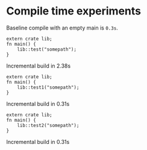 # Compile time experiments


Baseline compile with an empty main is `0.3s`.

```
extern crate lib;
fn main() {
    lib::test("somepath");
}
```

Incremental build in 2.38s

```
extern crate lib;
fn main() {
    lib::test1("somepath");
}
```

Incremental build in 0.31s

```
extern crate lib;
fn main() {
    lib::test2("somepath");
}
```

Incremental build in 0.31s
